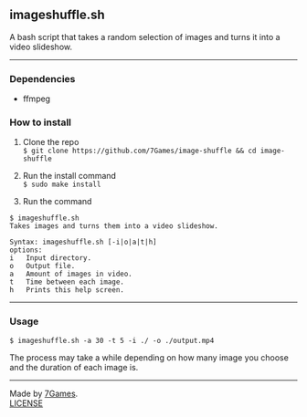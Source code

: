 ## imageshuffle.sh

A bash script that takes a random selection of images and turns it into a video slideshow.

---------
### Dependencies
- ffmpeg

### How to install
1) Clone the repo<br>
`$ git clone https://github.com/7Games/image-shuffle && cd image-shuffle`


2) Run the install command<br>
`$ sudo make install`


3) Run the command
```
$ imageshuffle.sh
Takes images and turns them into a video slideshow.

Syntax: imageshuffle.sh [-i|o|a|t|h]
options:
i   Input directory.
o   Output file.
a   Amount of images in video.
t   Time between each image.
h   Prints this help screen.
```
---------

### Usage
`$ imageshuffle.sh -a 30 -t 5 -i ./ -o ./output.mp4`

The process may take a while depending on how many image you choose and the duration of each image is.

---------

Made by [7Games](https://sevengames.xyz).<br>
[LICENSE](https://github.com/7Games/image-shuffle/blob/main/LICENSE)
